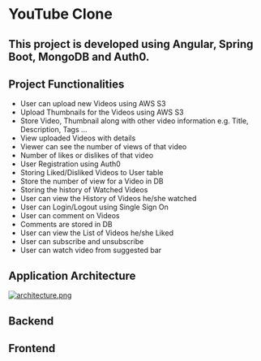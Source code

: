# YouTube Clone 
## This project is developed using Angular, Spring Boot, MongoDB and Auth0.

## Project Functionalities
* User can upload new Videos using AWS S3
* Upload Thumbnails for the Videos using AWS S3
* Store Video, Thumbnail along with other video information e.g. Title, Description, Tags ...
* View uploaded Videos with details
* Viewer can see the number of views of that video
* Number of likes or dislikes of that video
* User Registration using Auth0
* Storing Liked/Disliked Videos to User table
* Store the number of view for a Video in DB
* Storing the history of Watched Videos
* User can view the History of Videos he/she watched
* User can Login/Logout using Single Sign On
* User can comment on Videos
* Comments are stored in DB
* User can view the List of Videos he/she Liked
* User can subscribe and unsubscribe 
* User can watch video from suggested bar

## Application Architecture

  [![architecture.png](https://i.postimg.cc/3JQPZJFG/architecture.png)](https://postimg.cc/rzgnVTby)

## Backend




## Frontend
 
 



